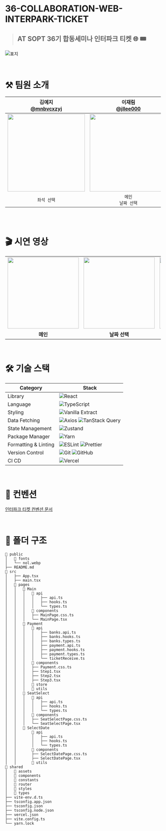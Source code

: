 # 36-COLLABORATION-WEB-INTERPARK-TICKET

> ## AT SOPT 36기 합동세미나 인터파크 티켓 🌐 🎟️

![표지](https://github.com/user-attachments/assets/808d3cc7-9304-4162-9bb0-f59051a0e5e3)


<br/>

# ⚒️ 팀원 소개 
|김예지</br>[@mnbvcxzyj](https://github.com/mnbvcxzyj)|이재림</br>[@jllee000](https://github.com/jllee000)|최서희</br>[@karnelll](https://github.com/karnelll)|박소이</br>[@soyyyyy](https://github.com/soyyyyy)|
|:---:|:---:|:---:|:---:|
|<img src = "https://avatars.githubusercontent.com/u/101444425?v=4" width ="250">|<img src = "https://avatars.githubusercontent.com/u/101315059?v=4" width ="250">|<img src = "https://avatars.githubusercontent.com/u/165611407?v=4" width ="250">|<img src = "https://avatars.githubusercontent.com/u/90364636?v=4" width ="250">|
|`좌석 선택`|`메인`</br>`날짜 선택`|`결제`|`메인`|


<br/>
<br/>

# 🎬 시연 영상 
<table>
  <tr>
    <td><img src="https://github.com/user-attachments/assets/bc4c3277-e2d5-4999-839c-0e05250a7be4" width="230" /></td>
    <td><img src="https://github.com/user-attachments/assets/23c84033-f15b-4b3c-ad6d-4f2279f73606" width="230" /> </td>
    <td><img src="https://github.com/user-attachments/assets/0db23648-c607-41cb-8f8c-76f7e19a1630" width="230" /></td>
    <td><img src="https://github.com/user-attachments/assets/f9efa72b-dc90-480a-9630-b41864e6b1be" width="230" /></td>
  </tr>
  <tr>
    <td align="center"><b>메인</b></td>
    <td align="center"><b>날짜 선택</b></td>
      <td align="center"><b>좌석 선택</b></td>
    <td align="center"><b>결제</b></td>
  </tr>
</table>


<br/>

# 🛠 기술 스택

| Category | Stack |
|----------|-------|
| Library | ![React](https://img.shields.io/badge/React-20232A?style=for-the-badge&logo=react&logoColor=61DAFB) |
| Language | ![TypeScript](https://img.shields.io/badge/TypeScript-3178C6?style=for-the-badge&logo=typescript&logoColor=white) |
| Styling | ![Vanilla Extract](https://img.shields.io/badge/Vanilla--Extract-DDC7A0?style=for-the-badge&labelColor=20232A&color=ddc7a0) |
| Data Fetching | ![Axios](https://img.shields.io/badge/Axios-5A29E4?style=for-the-badge&logo=Axios&logoColor=white)  ![TanStack Query](https://img.shields.io/badge/TanStack_Query-FF4154?style=for-the-badge&logo=react-query&logoColor=white) |
| State Management | ![Zustand](https://img.shields.io/badge/Zustand-000000?style=for-the-badge&logo=Zustand&logoColor=white) |
| Package Manager | ![Yarn](https://img.shields.io/badge/Yarn-2C8EBB?style=for-the-badge&logo=yarn&logoColor=white) |
| Formatting & Linting | ![ESLint](https://img.shields.io/badge/ESLint-4B32C3?style=for-the-badge&logo=eslint&logoColor=white) ![Prettier](https://img.shields.io/badge/Prettier-F7B93E?style=for-the-badge&logo=prettier&logoColor=white) |
| Version Control      | ![Git](https://img.shields.io/badge/Git-F05032?style=for-the-badge&logo=git&logoColor=white) ![GitHub](https://img.shields.io/badge/GitHub-181717?style=for-the-badge&logo=github&logoColor=white) |
| CI CD | ![Vercel](https://img.shields.io/badge/Vercel-000000?style=for-the-badge&logo=vercel&logoColor=white) |




<br/>

# 🌱 컨벤션 
[인터파크 티켓 컨벤션 문서](https://www.notion.so/jisooooooooooo/3-GOODOC-1e94a104520880baa99ef3b5e9fa610f?pvs=4)

<br/>

# 📁 폴더 구조 
```
📁 public
│   📁 fonts
│   └── nol.webp
├── README.md
📁 src
│   ├── App.tsx
│   ├── main.tsx
│   📁 pages
│   │   📁 Main
│   │   │   📁 api
│   │   │   │   ├── api.ts
│   │   │   │   ├── hooks.ts
│   │   │   │   └── types.ts
│   │   │   📁 components
│   │   │   ├── MainPage.css.ts
│   │   │   └── MainPage.tsx
│   │   📁 Payment
│   │   │   📁 api
│   │   │   │   ├── banks.api.ts
│   │   │   │   ├── banks.hooks.ts
│   │   │   │   ├── banks.types.ts
│   │   │   │   ├── payment.api.ts
│   │   │   │   ├── payment.hooks.ts
│   │   │   │   ├── payment.types.ts
│   │   │   │   └── ticketReceive.ts
│   │   │   📁 components
│   │   │   ├── Payment.css.ts
│   │   │   ├── Step1.tsx
│   │   │   ├── Step2.tsx
│   │   │   ├── Step3.tsx
│   │   │   📁 store
│   │   │   📁 utils
│   │   📁 SeatSelect
│   │   │   📁 api
│   │   │   │   ├── api.ts
│   │   │   │   ├── hooks.ts
│   │   │   │   └── types.ts
│   │   │   📁 components
│   │   │   ├── SeatSelectPage.css.ts
│   │   │   └── SeatSelectPage.tsx
│   │   📁 SelectDate
│   │       📁 api
│   │       │   ├── api.ts
│   │       │   ├── hooks.ts
│   │       │   └── types.ts
│   │       📁 components
│   │       ├── SelectDatePage.css.ts
│   │       ├── SelectDatePage.tsx
│   │       📁 utils
📁 shared
│   📁 assets
│   📁 components
│   📁 constants
│   📁 router
│   📁 styles
│   📁 types
├── vite-env.d.ts
├── tsconfig.app.json
├── tsconfig.json
├── tsconfig.node.json
├── vercel.json
├── vite.config.ts
└── yarn.lock
```
